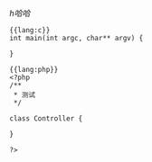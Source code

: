 
*h哈哈*

	{{lang:c}}
	int main(int argc, char** argv) {
	
	}

	{{lang:php}}
	<?php
	/**
	 * 测试
	 */

	class Controller {
	
	}

	?>
